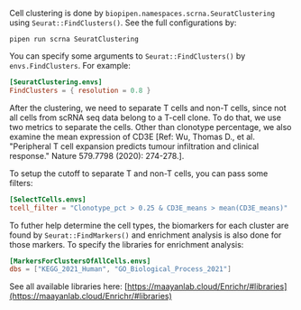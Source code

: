 Cell clustering is done by `biopipen.namespaces.scrna.SeuratClustering` using `Seurat::FindClusters()`. See the full configurations by:

```shell
pipen run scrna SeuratClustering
```

You can specify some arguments to `Seurat::FindClusters()` by `envs.FindClusters`. For example:

```toml
[SeuratClustering.envs]
FindClusters = { resolution = 0.8 }
```

After the clustering, we need to separate T cells and non-T cells, since not all cells from scRNA seq data belong to a T-cell clone. To do that, we use two metrics to separate the cells. Other than clonotype percentage, we also examine the mean expression of CD3E [Ref: Wu, Thomas D., et al. "Peripheral T cell expansion predicts tumour infiltration and clinical response." Nature 579.7798 (2020): 274-278.].

To setup the cutoff to separate T and non-T cells, you can pass some filters:

```toml
[SelectTCells.envs]
tcell_filter = "Clonotype_pct > 0.25 & CD3E_means > mean(CD3E_means)"
```

To futher help determine the cell types, the biomarkers for each cluster are found by `Seurat::FindMarkers()` and enrichment analysis is also done for those markers. To specify the libraries for enrichment analysis:

```toml
[MarkersForClustersOfAllCells.envs]
dbs = ["KEGG_2021_Human", "GO_Biological_Process_2021"]
```

See all available libraries here:
[https://maayanlab.cloud/Enrichr/#libraries](https://maayanlab.cloud/Enrichr/#libraries)
